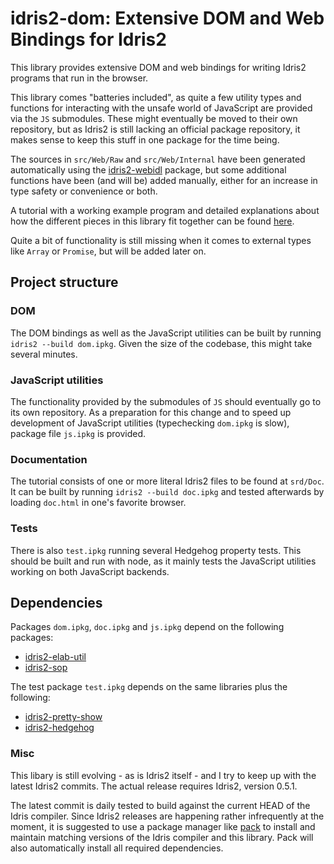 # idris2-dom: Extensive DOM and Web Bindings for Idris2

This library provides extensive DOM and web bindings for
writing Idris2 programs that run in the browser.

This library comes "batteries included", as quite a few utility types
and functions for interacting with the unsafe world of JavaScript
are provided via the `JS` submodules. These might eventually be moved
to their own repository, but as Idris2 is still lacking an official
package repository, it makes sense to keep this stuff in one package
for the time being.

The sources in `src/Web/Raw` and `src/Web/Internal`
have been generated automatically using
the [idris2-webidl](https://github.com/stefan-hoeck/idris2-webidl)
package, but some additional functions have been (and will be) added
manually, either for an increase in type safety or convenience or both.

A tutorial with a working example program and detailed
explanations about how the different pieces in this library fit
together can be found [here](docs/src/Tutorial.md).

Quite a bit of functionality is still missing when it comes
to external types like `Array` or `Promise`, but will be added
later on.

## Project structure

### DOM
The DOM bindings as well as the JavaScript utilities can be built
by running `idris2 --build dom.ipkg`. Given the size of the codebase,
this might take several minutes.

### JavaScript utilities
The functionality provided by the submodules of `JS` should eventually
go to its own repository. As a preparation for this change and to
speed up development of JavaScript utilities (typechecking `dom.ipkg`
is slow), package file `js.ipkg` is provided.

### Documentation
The tutorial consists of one or more literal Idris2 files to be
found at `srd/Doc`. It can be built by running `idris2 --build doc.ipkg`
and tested afterwards by loading `doc.html` in one's favorite browser.

### Tests
There is also `test.ipkg` running several Hedgehog property tests.
This should be built and run with node, as it mainly tests the
JavaScript utilities working on both JavaScript backends.

## Dependencies

Packages `dom.ipkg`, `doc.ipkg` and `js.ipkg` depend on the following packages:

* [idris2-elab-util](https://github.com/stefan-hoeck/idris2-elab-util)
* [idris2-sop](https://github.com/stefan-hoeck/idris2-sop)

The test package `test.ipkg` depends on the same libraries plus
the following:

* [idris2-pretty-show](https://github.com/stefan-hoeck/idris2-pretty-show)
* [idris2-hedgehog](https://github.com/stefan-hoeck/idris2-hedgehog)

### Misc

This libary is still evolving - as is Idris2 itself - and I try to keep up
with the latest Idris2 commits. The actual release requires Idris2, version 0.5.1.

The latest commit is daily tested to build against the current
HEAD of the Idris compiler. Since Idris2 releases are happening
rather infrequently at the moment, it is suggested to use
a package manager like [pack](https://github.com/stefan-hoeck/idris2-pack)
to install and maintain matching versions of the Idris compiler
and this library. Pack will also automatically install all
required dependencies.

